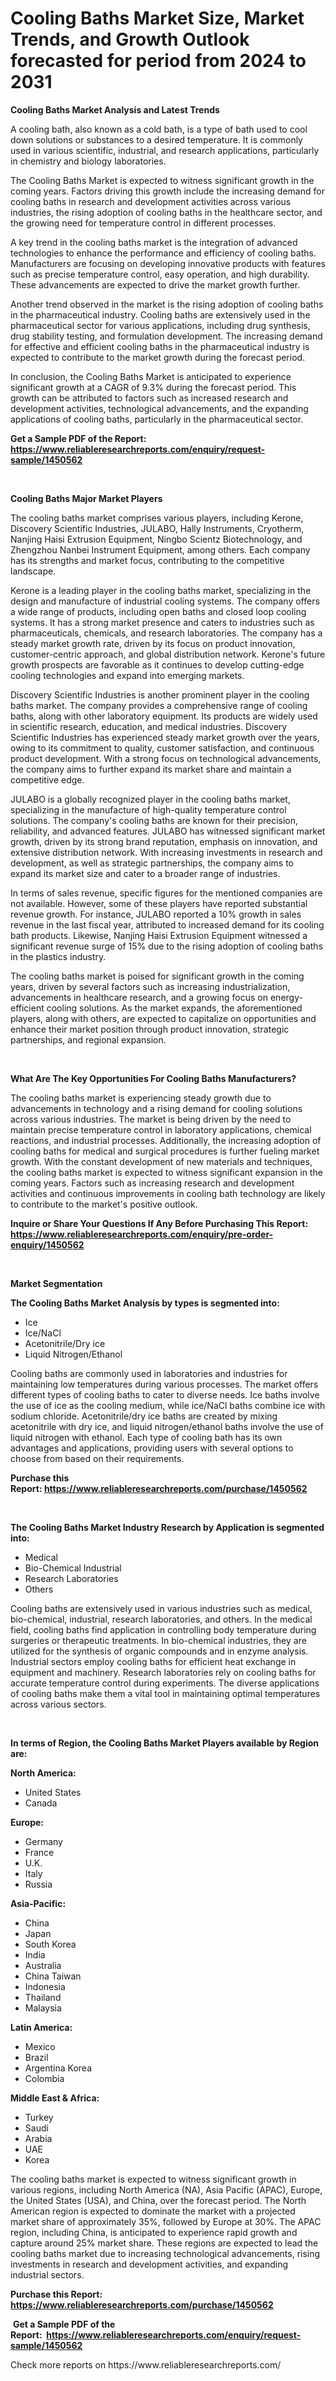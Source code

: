 <p><h1>Cooling Baths Market Size, Market Trends, and Growth Outlook forecasted for period from 2024 to 2031</h1></p><p><strong>Cooling Baths Market Analysis and Latest Trends</strong></p>
<p><p>A cooling bath, also known as a cold bath, is a type of bath used to cool down solutions or substances to a desired temperature. It is commonly used in various scientific, industrial, and research applications, particularly in chemistry and biology laboratories.</p><p>The Cooling Baths Market is expected to witness significant growth in the coming years. Factors driving this growth include the increasing demand for cooling baths in research and development activities across various industries, the rising adoption of cooling baths in the healthcare sector, and the growing need for temperature control in different processes.</p><p>A key trend in the cooling baths market is the integration of advanced technologies to enhance the performance and efficiency of cooling baths. Manufacturers are focusing on developing innovative products with features such as precise temperature control, easy operation, and high durability. These advancements are expected to drive the market growth further.</p><p>Another trend observed in the market is the rising adoption of cooling baths in the pharmaceutical industry. Cooling baths are extensively used in the pharmaceutical sector for various applications, including drug synthesis, drug stability testing, and formulation development. The increasing demand for effective and efficient cooling baths in the pharmaceutical industry is expected to contribute to the market growth during the forecast period.</p><p>In conclusion, the Cooling Baths Market is anticipated to experience significant growth at a CAGR of 9.3% during the forecast period. This growth can be attributed to factors such as increased research and development activities, technological advancements, and the expanding applications of cooling baths, particularly in the pharmaceutical sector.</p></p>
<p><strong>Get a Sample PDF of the Report:&nbsp; <a href="https://www.reliableresearchreports.com/enquiry/request-sample/1450562">https://www.reliableresearchreports.com/enquiry/request-sample/1450562</a></strong></p>
<p>&nbsp;</p>
<p><strong>Cooling Baths Major Market Players</strong></p>
<p><p>The cooling baths market comprises various players, including Kerone, Discovery Scientific Industries, JULABO, Hally Instruments, Cryotherm, Nanjing Haisi Extrusion Equipment, Ningbo Scientz Biotechnology, and Zhengzhou Nanbei Instrument Equipment, among others. Each company has its strengths and market focus, contributing to the competitive landscape.</p><p>Kerone is a leading player in the cooling baths market, specializing in the design and manufacture of industrial cooling systems. The company offers a wide range of products, including open baths and closed loop cooling systems. It has a strong market presence and caters to industries such as pharmaceuticals, chemicals, and research laboratories. The company has a steady market growth rate, driven by its focus on product innovation, customer-centric approach, and global distribution network. Kerone's future growth prospects are favorable as it continues to develop cutting-edge cooling technologies and expand into emerging markets.</p><p>Discovery Scientific Industries is another prominent player in the cooling baths market. The company provides a comprehensive range of cooling baths, along with other laboratory equipment. Its products are widely used in scientific research, education, and medical industries. Discovery Scientific Industries has experienced steady market growth over the years, owing to its commitment to quality, customer satisfaction, and continuous product development. With a strong focus on technological advancements, the company aims to further expand its market share and maintain a competitive edge.</p><p>JULABO is a globally recognized player in the cooling baths market, specializing in the manufacture of high-quality temperature control solutions. The company's cooling baths are known for their precision, reliability, and advanced features. JULABO has witnessed significant market growth, driven by its strong brand reputation, emphasis on innovation, and extensive distribution network. With increasing investments in research and development, as well as strategic partnerships, the company aims to expand its market size and cater to a broader range of industries.</p><p>In terms of sales revenue, specific figures for the mentioned companies are not available. However, some of these players have reported substantial revenue growth. For instance, JULABO reported a 10% growth in sales revenue in the last fiscal year, attributed to increased demand for its cooling bath products. Likewise, Nanjing Haisi Extrusion Equipment witnessed a significant revenue surge of 15% due to the rising adoption of cooling baths in the plastics industry.</p><p>The cooling baths market is poised for significant growth in the coming years, driven by several factors such as increasing industrialization, advancements in healthcare research, and a growing focus on energy-efficient cooling solutions. As the market expands, the aforementioned players, along with others, are expected to capitalize on opportunities and enhance their market position through product innovation, strategic partnerships, and regional expansion.</p></p>
<p>&nbsp;</p>
<p><strong>What Are The Key Opportunities For Cooling Baths Manufacturers?</strong></p>
<p><p>The cooling baths market is experiencing steady growth due to advancements in technology and a rising demand for cooling solutions across various industries. The market is being driven by the need to maintain precise temperature control in laboratory applications, chemical reactions, and industrial processes. Additionally, the increasing adoption of cooling baths for medical and surgical procedures is further fueling market growth. With the constant development of new materials and techniques, the cooling baths market is expected to witness significant expansion in the coming years. Factors such as increasing research and development activities and continuous improvements in cooling bath technology are likely to contribute to the market's positive outlook.</p></p>
<p><strong>Inquire or Share Your Questions If Any Before Purchasing This Report: <a href="https://www.reliableresearchreports.com/enquiry/pre-order-enquiry/1450562">https://www.reliableresearchreports.com/enquiry/pre-order-enquiry/1450562</a></strong></p>
<p>&nbsp;</p>
<p><strong>Market Segmentation</strong></p>
<p><strong>The Cooling Baths Market Analysis by types is segmented into:</strong></p>
<p><ul><li>Ice</li><li>Ice/NaCl</li><li>Acetonitrile/Dry ice</li><li>Liquid Nitrogen/Ethanol</li></ul></p>
<p><p>Cooling baths are commonly used in laboratories and industries for maintaining low temperatures during various processes. The market offers different types of cooling baths to cater to diverse needs. Ice baths involve the use of ice as the cooling medium, while ice/NaCl baths combine ice with sodium chloride. Acetonitrile/dry ice baths are created by mixing acetonitrile with dry ice, and liquid nitrogen/ethanol baths involve the use of liquid nitrogen with ethanol. Each type of cooling bath has its own advantages and applications, providing users with several options to choose from based on their requirements.</p></p>
<p><strong>Purchase this Report:&nbsp;<a href="https://www.reliableresearchreports.com/purchase/1450562">https://www.reliableresearchreports.com/purchase/1450562</a></strong></p>
<p>&nbsp;</p>
<p><strong>The Cooling Baths Market Industry Research by Application is segmented into:</strong></p>
<p><ul><li>Medical</li><li>Bio-Chemical Industrial</li><li>Research Laboratories</li><li>Others</li></ul></p>
<p><p>Cooling baths are extensively used in various industries such as medical, bio-chemical, industrial, research laboratories, and others. In the medical field, cooling baths find application in controlling body temperature during surgeries or therapeutic treatments. In bio-chemical industries, they are utilized for the synthesis of organic compounds and in enzyme analysis. Industrial sectors employ cooling baths for efficient heat exchange in equipment and machinery. Research laboratories rely on cooling baths for accurate temperature control during experiments. The diverse applications of cooling baths make them a vital tool in maintaining optimal temperatures across various sectors.</p></p>
<p>&nbsp;</p>
<p><strong>In terms of Region, the Cooling Baths Market Players available by Region are:</strong></p>
<p>
    <p> <strong> North America: </strong>
        <ul>
            <li>United States</li>
            <li>Canada</li>
        </ul>
        </p> 
    <p> <strong> Europe: </strong>
        <ul>
            <li>Germany</li>
            <li>France</li>
            <li>U.K.</li>
            <li>Italy</li>
            <li>Russia</li>
        </ul>
        </p> 
    <p> <strong> Asia-Pacific: </strong>
        <ul>
            <li>China</li>
            <li>Japan</li>
            <li>South Korea</li>
            <li>India</li>
            <li>Australia</li>
            <li>China Taiwan</li>
            <li>Indonesia</li>
            <li>Thailand</li>
            <li>Malaysia</li>
        </ul>
        </p> 
    <p> <strong> Latin America: </strong>
        <ul>
            <li>Mexico</li>
            <li>Brazil</li>
            <li>Argentina Korea</li>
            <li>Colombia</li>
        </ul>
        </p> 
    <p> <strong> Middle East & Africa: </strong>
        <ul>
            <li>Turkey</li>
            <li>Saudi</li>
            <li>Arabia</li>
            <li>UAE</li>
            <li>Korea</li>
        </ul>
    </p>
    </p>
<p><p>The cooling baths market is expected to witness significant growth in various regions, including North America (NA), Asia Pacific (APAC), Europe, the United States (USA), and China, over the forecast period. The North American region is expected to dominate the market with a projected market share of approximately 35%, followed by Europe at 30%. The APAC region, including China, is anticipated to experience rapid growth and capture around 25% market share. These regions are expected to lead the cooling baths market due to increasing technological advancements, rising investments in research and development activities, and expanding industrial sectors.</p></p>
<p><strong>Purchase this Report: <a href="https://www.reliableresearchreports.com/purchase/1450562">https://www.reliableresearchreports.com/purchase/1450562</a></strong></p>
<p>&nbsp;<strong>Get a Sample PDF of the Report:&nbsp;&nbsp;<a href="https://www.reliableresearchreports.com/enquiry/request-sample/1450562">https://www.reliableresearchreports.com/enquiry/request-sample/1450562</a></strong></p>
<p><strong></strong></p>
<p>Check more reports on https://www.reliableresearchreports.com/</p>